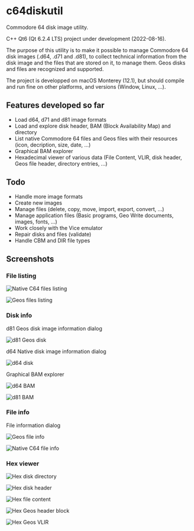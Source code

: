# c64diskutil

Commodore 64 disk image utility.

C++ Qt6 (Qt 6.2.4 LTS) project under development (2022-08-16).

The purpose of this utility is to make it possible to manage Commodore 64 disk images (.d64, .d71 and .d81), to collect technical information from the disk image and the files that are stored on it, to manage them. Geos disks and files are recognized and supported.

The project is developped on macOS Monterey (12.1), but should compile and run fine on other platforms, and versions (Window, Linux, ...).

## Features developed so far

- Load d64, d71 and d81 image formats
- Load and explore disk header, BAM (Block Availability Map) and directory
- List native Commodore 64 files and Geos files with their resources (icon, decription, size, date, ...)
- Graphical BAM explorer
- Hexadecimal viewer of various data (File Content, VLIR, disk header, Geos file header, directory entries, ...)

## Todo

- Handle more image formats
- Create new images
- Manage files (delete, copy, move, import, export, convert, ...)
- Manage application files (Basic programs, Geo Write documents, images, fonts, ...)
- Work closely with the Vice emulator
- Repair disks and files (validate)
- Handle CBM and DIR file types

## Screenshots

### File listing

![Native C64 files listing](screenshots/filelisting01.png)

![Geos files listing](screenshots/filelisting02.png)

### Disk info

d81 Geos disk image information dialog

![d81 Geos disk](screenshots/diskinfo01.png)

d64 Native disk image information dialog

![d64 disk](screenshots/diskinfo02.png)

Graphical BAM explorer

![d64 BAM](screenshots/BAM01.png)

![d81 BAM](screenshots/BAM02.png)

### File info

File information dialog

![Geos file info](screenshots/fileinfo01.png)

![Native C64 file info](screenshots/fileinfo02.png)

### Hex viewer

![Hex disk directory](screenshots/hex_disk_directory.png)

![Hex disk header](screenshots/hex_disk_header.png)

![Hex file content](screenshots/hex_file_content.png)

![Hex Geos header block](screenshots/hex_file_header.png)

![Hex Geos VLIR](screenshots/hex_file_vlir.png)